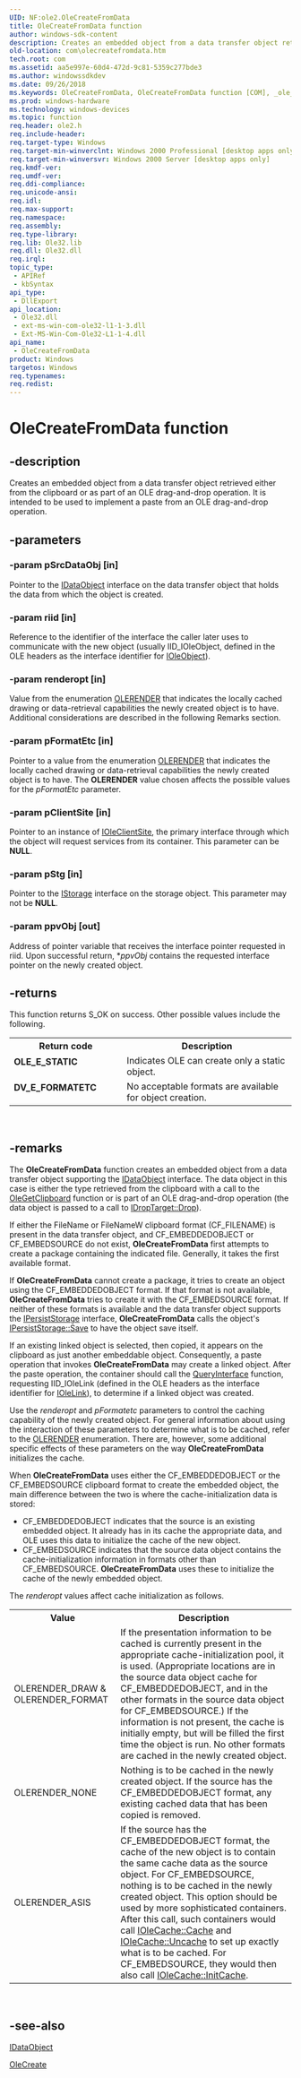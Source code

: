 ```yaml
---
UID: NF:ole2.OleCreateFromData
title: OleCreateFromData function
author: windows-sdk-content
description: Creates an embedded object from a data transfer object retrieved either from the clipboard or as part of an OLE drag-and-drop operation. It is intended to be used to implement a paste from an OLE drag-and-drop operation.
old-location: com\olecreatefromdata.htm
tech.root: com
ms.assetid: aa5e997e-60d4-472d-9c81-5359c277bde3
ms.author: windowssdkdev
ms.date: 09/26/2018
ms.keywords: OleCreateFromData, OleCreateFromData function [COM], _ole_OleCreateFromData, com.olecreatefromdata, ole2/OleCreateFromData
ms.prod: windows-hardware
ms.technology: windows-devices
ms.topic: function
req.header: ole2.h
req.include-header: 
req.target-type: Windows
req.target-min-winverclnt: Windows 2000 Professional [desktop apps only]
req.target-min-winversvr: Windows 2000 Server [desktop apps only]
req.kmdf-ver: 
req.umdf-ver: 
req.ddi-compliance: 
req.unicode-ansi: 
req.idl: 
req.max-support: 
req.namespace: 
req.assembly: 
req.type-library: 
req.lib: Ole32.lib
req.dll: Ole32.dll
req.irql: 
topic_type:
 - APIRef
 - kbSyntax
api_type:
 - DllExport
api_location:
 - Ole32.dll
 - ext-ms-win-com-ole32-l1-1-3.dll
 - Ext-MS-Win-Com-Ole32-L1-1-4.dll
api_name:
 - OleCreateFromData
product: Windows
targetos: Windows
req.typenames: 
req.redist: 
---
```


# OleCreateFromData function


## -description


Creates an embedded object from a data transfer object retrieved either from the clipboard or as part of an OLE drag-and-drop operation. It is intended to be used to implement a paste from an OLE drag-and-drop operation.




## -parameters




### -param pSrcDataObj [in]

Pointer to the <a href="https://msdn.microsoft.com/8a002deb-2727-456c-8078-a9b0d5893ed4">IDataObject</a> interface on the data transfer object that holds the data from which the object is created.


### -param riid [in]

Reference to the identifier of the interface the caller later uses to communicate with the new object (usually IID_IOleObject, defined in the OLE headers as the interface identifier for <a href="https://msdn.microsoft.com/58b32c87-39b6-4d64-9174-cf798ed302c2">IOleObject</a>).


### -param renderopt [in]

Value from the enumeration <a href="https://msdn.microsoft.com/bab871ba-4ec4-49fd-854a-585732b91290">OLERENDER</a> that indicates the locally cached drawing or data-retrieval capabilities the newly created object is to have. Additional considerations are described in the following Remarks section.


### -param pFormatEtc [in]

 Pointer to a value from the enumeration <a href="https://msdn.microsoft.com/bab871ba-4ec4-49fd-854a-585732b91290">OLERENDER</a> that indicates the locally cached drawing or data-retrieval capabilities the newly created object is to have. The <b>OLERENDER</b> value chosen affects the possible values for the <i>pFormatEtc</i> parameter.


### -param pClientSite [in]

Pointer to an instance of <a href="https://msdn.microsoft.com/dafee149-926a-4d08-a43d-5847682db645">IOleClientSite</a>, the primary interface through which the object will request services from its container. This parameter can be <b>NULL</b>.


### -param pStg [in]

Pointer to the <a href="https://msdn.microsoft.com/2f454538-0f40-4811-b908-cd317ef79487">IStorage</a> interface on the storage object. This parameter may not be <b>NULL</b>.


### -param ppvObj [out]

Address of pointer variable that receives the interface pointer requested in riid. Upon successful return, *<i>ppvObj</i> contains the requested interface pointer on the newly created object.


## -returns



This function returns S_OK on success. Other possible values include the following.

<table>
<tr>
<th>Return code</th>
<th>Description</th>
</tr>
<tr>
<td width="40%">
<dl>
<dt><b>OLE_E_STATIC</b></dt>
</dl>
</td>
<td width="60%">
Indicates OLE can create only a static object.

</td>
</tr>
<tr>
<td width="40%">
<dl>
<dt><b>DV_E_FORMATETC</b></dt>
</dl>
</td>
<td width="60%">
No acceptable formats are available for object creation.

</td>
</tr>
</table>
 




## -remarks



The <b>OleCreateFromData</b> function creates an embedded object from a data transfer object supporting the <a href="https://msdn.microsoft.com/8a002deb-2727-456c-8078-a9b0d5893ed4">IDataObject</a> interface. The data object in this case is either the type retrieved from the clipboard with a call to the <a href="https://msdn.microsoft.com/c5e7badb-339b-48d5-8c9a-3950e2ffe6bf">OleGetClipboard</a> function or is part of an OLE drag-and-drop operation (the data object is passed to a call to <a href="https://msdn.microsoft.com/7ea6d815-bf8f-47d5-99d3-f9a55bafee2e">IDropTarget::Drop</a>).

If either the FileName or FileNameW clipboard format (CF_FILENAME) is present in the data transfer object, and CF_EMBEDDEDOBJECT or CF_EMBEDSOURCE do not exist, <b>OleCreateFromData</b> first attempts to create a package containing the indicated file. Generally, it takes the first available format. 

If <b>OleCreateFromData</b> cannot create a package, it tries to create an object using the CF_EMBEDDEDOBJECT format. If that format is not available, <b>OleCreateFromData</b> tries to create it with the CF_EMBEDSOURCE format. If neither of these formats is available and the data transfer object supports the <a href="https://msdn.microsoft.com/1c1a20fc-c101-4cbc-a7a6-30613aa387d7">IPersistStorage</a> interface, <b>OleCreateFromData</b> calls the object's <a href="https://msdn.microsoft.com/3a200812-48d9-4202-987a-1400aa66191c">IPersistStorage::Save</a> to have the object save itself.



If an existing linked object is selected, then copied, it appears on the clipboard as just another embeddable object. Consequently, a paste operation that invokes <b>OleCreateFromData</b> may create a linked object. After the paste operation, the container should call the <a href="https://msdn.microsoft.com/54d5ff80-18db-43f2-b636-f93ac053146d">QueryInterface</a> function, requesting IID_IOleLink (defined in the OLE headers as the interface identifier for <a href="https://msdn.microsoft.com/4a34a90d-df1b-4bbf-8365-9d741c18ff74">IOleLink</a>), to determine if a linked object was created.



Use the <i>renderopt</i> and <i>pFormatetc</i> parameters to control the caching capability of the newly created object. For general information about using the interaction of these parameters to determine what is to be cached, refer to the <a href="https://msdn.microsoft.com/bab871ba-4ec4-49fd-854a-585732b91290">OLERENDER</a> enumeration. There are, however, some additional specific effects of these parameters on the way <b>OleCreateFromData</b> initializes the cache.



When <b>OleCreateFromData</b> uses either the CF_EMBEDDEDOBJECT or the CF_EMBEDSOURCE clipboard format to create the embedded object, the main difference between the two is where the cache-initialization data is stored: 



<ul>
<li>CF_EMBEDDEDOBJECT indicates that the source is an existing embedded object. It already has in its cache the appropriate data, and OLE uses this data to initialize the cache of the new object. 
</li>
<li>CF_EMBEDSOURCE indicates that the source data object contains the cache-initialization information in formats other than CF_EMBEDSOURCE. <b>OleCreateFromData</b> uses these to initialize the cache of the newly embedded object. </li>
</ul>
The <i>renderopt</i> values affect cache initialization as follows.

<table>
<tr>
<th>Value</th>
<th>Description</th>
</tr>
<tr>
<td>
OLERENDER_DRAW &amp; OLERENDER_FORMAT


</td>
<td>
If the presentation information to be cached is currently present in the appropriate cache-initialization pool, it is used. (Appropriate locations are in the source data object cache for CF_EMBEDDEDOBJECT, and in the other formats in the source data object for CF_EMBEDSOURCE.) If the information is not present, the cache is initially empty, but will be filled the first time the object is run. No other formats are cached in the newly created object.


</td>
</tr>
<tr>
<td>
OLERENDER_NONE


</td>
<td>
Nothing is to be cached in the newly created object. If the source has the CF_EMBEDDEDOBJECT format, any existing cached data that has been copied is removed.


</td>
</tr>
<tr>
<td>
OLERENDER_ASIS


</td>
<td>
If the source has the CF_EMBEDDEDOBJECT format, the cache of the new object is to contain the same cache data as the source object. For CF_EMBEDSOURCE, nothing is to be cached in the newly created object. This option should be used by more sophisticated containers. After this call, such containers would call <a href="https://msdn.microsoft.com/2a86063a-3ee6-4fc2-a6e0-6e9ffa658348">IOleCache::Cache</a> and <a href="https://msdn.microsoft.com/a6a57bdd-190f-485b-9b46-cbfc1a1d29a6">IOleCache::Uncache</a> to set up exactly what is to be cached. For CF_EMBEDSOURCE, they would then also call <a href="https://msdn.microsoft.com/4b1f2fb6-636c-47dd-8f89-884f7b4f3977">IOleCache::InitCache</a>.


</td>
</tr>
</table>
 




## -see-also




<a href="https://msdn.microsoft.com/8a002deb-2727-456c-8078-a9b0d5893ed4">IDataObject</a>



<a href="https://msdn.microsoft.com/00b7edd2-8e2e-4e0a-91a6-d966f6c8d456">OleCreate</a>
 

 

